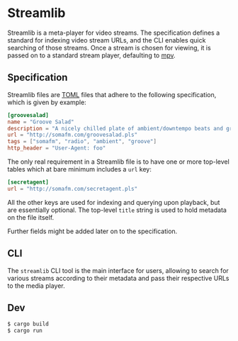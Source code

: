 # Streamlib

Streamlib is a meta-player for video streams. The specification defines a standard for indexing video stream URLs, and the CLI enables quick searching of those streams. Once a stream is chosen for viewing, it is passed on to a standard stream player, defaulting to [mpv](https://mpv.io/).

## Specification

Streamlib files are [TOML](https://github.com/toml-lang/toml) files that adhere to the following specification, which is given by example:

```toml
[groovesalad]
name = "Groove Salad"
description = "A nicely chilled plate of ambient/downtempo beats and grooves"
url = "http://somafm.com/groovesalad.pls"
tags = ["somafm", "radio", "ambient", "groove"]
http_header = "User-Agent: foo"
```

The only real requirement in a Streamlib file is to have one or more top-level tables which at bare minimum includes a `url` key:

```toml
[secretagent]
url = "http://somafm.com/secretagent.pls"
```

All the other keys are used for indexing and querying upon playback, but are essentially optional. The top-level `title` string is used to hold metadata on the file itself.

Further fields might be added later on to the specification.

## CLI

The `streamlib` CLI tool is the main interface for users, allowing to search for various streams according to their metadata and pass their respective URLs to the media player.

## Dev

```bash
$ cargo build
$ cargo run
```
